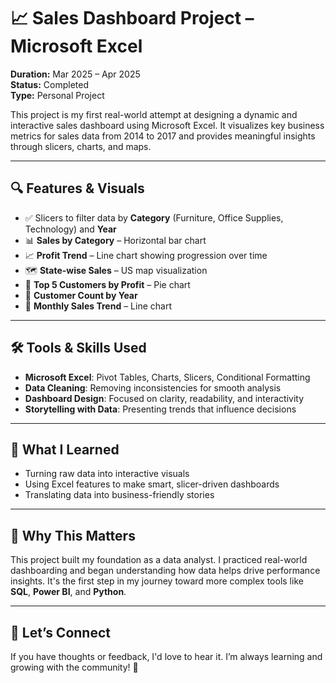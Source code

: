 # 📈 Sales Dashboard Project – Microsoft Excel

**Duration:** Mar 2025 – Apr 2025  
**Status:** Completed  
**Type:** Personal Project

This project is my first real-world attempt at designing a dynamic and interactive sales dashboard using Microsoft Excel. It visualizes key business metrics for sales data from 2014 to 2017 and provides meaningful insights through slicers, charts, and maps.

---

## 🔍 Features & Visuals

- ✅ Slicers to filter data by **Category** (Furniture, Office Supplies, Technology) and **Year**
- 📊 **Sales by Category** – Horizontal bar chart
- 📈 **Profit Trend** – Line chart showing progression over time
- 🗺️ **State-wise Sales** – US map visualization
- 🥧 **Top 5 Customers by Profit** – Pie chart
- 👥 **Customer Count by Year**
- 📆 **Monthly Sales Trend** – Line chart

---

## 🛠 Tools & Skills Used

- **Microsoft Excel**: Pivot Tables, Charts, Slicers, Conditional Formatting
- **Data Cleaning**: Removing inconsistencies for smooth analysis
- **Dashboard Design**: Focused on clarity, readability, and interactivity
- **Storytelling with Data**: Presenting trends that influence decisions

---

## 🧠 What I Learned

- Turning raw data into interactive visuals
- Using Excel features to make smart, slicer-driven dashboards
- Translating data into business-friendly stories

---

## 🎯 Why This Matters

This project built my foundation as a data analyst. I practiced real-world dashboarding and began understanding how data helps drive performance insights. It's the first step in my journey toward more complex tools like **SQL**, **Power BI**, and **Python**.

---

## 💬 Let’s Connect

If you have thoughts or feedback, I'd love to hear it. I’m always learning and growing with the community! 🚀

